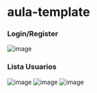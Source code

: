 # aula-template

### Login/Register
![image](https://github.com/user-attachments/assets/d7ceda8e-fa9a-44de-9cf9-202a668eb212)

### Lista Usuarios
![image](https://github.com/user-attachments/assets/0be62eb5-1ddb-4637-91a9-cbc5397b3d86)
![image](https://github.com/user-attachments/assets/a09ecb2b-910d-4942-9866-62baef07517c)
![image](https://github.com/user-attachments/assets/0a20b902-75e1-4de4-bee8-efb65bbe2d63)
